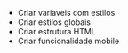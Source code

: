 - Criar variaveis com estilos
- Criar estilos globais
- Criar estrutura HTML
- Criar funcionalidade mobile
